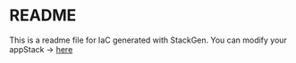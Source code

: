 # README
This is a readme file for IaC generated with StackGen.
You can modify your appStack -> [here](http://main.dev.stackgen.com/appstacks/79d0608d-f1a2-456a-a557-6941fad5910b)
